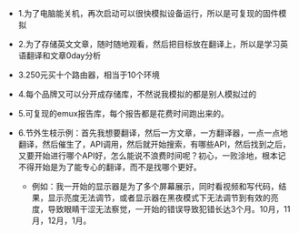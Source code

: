 - 1.为了电脑能关机，再次启动可以很快模拟设备运行，所以是可复现的固件模拟

- 2.为了存储英文文章，随时随地观看，然后把目标放在翻译上，所以是学习英语翻译和文章0day分析

- 3.250元买十个路由器，相当于10个环境

- 4.每个品牌又可以分开成存储库，不然说我模拟的都是别人模拟过的

- 5.可复现的emux报告库，每个报告都是花费时间跑出来的。

- 6.节外生枝示例：首先我想要翻译，然后一方文章，一方翻译器，一点一点地翻译，然后催生了，API调用，然后就开始搜索，有哪些API，然后找到之后，又要开始进行哪个API好，怎么能说不浪费时间呢？初心，一败涂地，根本记不得开始是为了能专心的翻译，而不是找哪个更好。

  - 例如：我一开始的显示器是为了多个屏幕展示，同时看视频和写代码，结果，显示亮度无法调节，或者显示器在黑夜模式下无法调节到有效的亮度，导致眼睛干涩无法察觉，一开始的错误导致犯错长达3个月。10月，11月，12月，1月。

  

